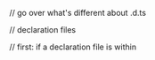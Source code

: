 // go over what's different about .d.ts

// declaration files

// first: if a declaration file is within